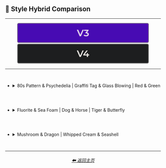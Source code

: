 <h2>🔰 Style Hybrid Comparison</h2>

<hr><!--------------->

<div align="center">

[<img src="/Images/Repo_Parts/Buttons/Version_Buttons/button_version_V3_active_half.webp?raw=true" alt="MidJourney V3" height="64" />]()
[<img src="/Images/Repo_Parts/Buttons/Version_Buttons/button_version_V4_inactive_half.webp?raw=true" alt="MidJourney V4" height="64" />](/Pages/MJ_V4/Comparison_Pages/Prompt_Writing/Hybrid_Comparison.md)

</div>

<hr>
<br>

- <details><summary>80s Pattern & Psychedelia | Graffiti Tag & Glass Blowing | Red & Green</summary><p><div align="center">

    <table>
        <tr align=center valign=middle>
            <th width=298></th>
            <th>80s Pattern</th>
            <th>Psychedelia</th>
            <td></td>
            <th>Graffiti Tag</th>
            <th>Glass Blowing</th>
            <td></td>
            <th>Red</th>
            <th>Green</th>
        </tr>
        <tr align=center valign=middle>
            <th>Style</th>
            <td><img src="/Images/MJ_V3/Comparison_Page_Images/Hybrid_Comparison/Control_Images/80s_Pattern.webp?raw=true" width=86 /></td>
            <td><img src="/Images/MJ_V3/Comparison_Page_Images/Hybrid_Comparison/Control_Images/Psychedelia.webp?raw=true" width=86 /></td>
            <td></td>
            <td><img src="/Images/MJ_V3/Comparison_Page_Images/Hybrid_Comparison/Control_Images/Graffiti_Tag.webp?raw=true" width=86 /></td>
            <td><img src="/Images/MJ_V3/Comparison_Page_Images/Hybrid_Comparison/Control_Images/Glass_Blowing.webp?raw=true" width=86 /></td>
            <td></td>
            <td><img src="/Images/MJ_V3/Comparison_Page_Images/Hybrid_Comparison/Control_Images/Red.webp?raw=true" width="114" /></td>
            <td><img src="/Images/MJ_V3/Comparison_Page_Images/Hybrid_Comparison/Control_Images/Green.webp?raw=true" width="114" /></td>
        </tr>
        <tr align=center valign=middle>
            <th>Half &#60;style1&#62; Half &#60;style2&#62;</th>
            <td colspan=2><img src="/Images/MJ_V3/Comparison_Page_Images/Hybrid_Comparison/80s_Pattern_and_Psychedelia/half_80s_Pattern_half_Psychedelia.webp?raw=true" width="192" /></td>
            <td></td>
            <td colspan=2><img src="/Images/MJ_V3/Comparison_Page_Images/Hybrid_Comparison/Graffiti_Tag_and_Glass_Blowing/half_Graffiti_Tag_half_Glass_Blowing.webp?raw=true" width="192" /></td>
            <td></td>
            <td colspan=2><img src="/Images/MJ_V3/Comparison_Page_Images/Hybrid_Comparison/Red_and_Green/half_Red_half_Green.webp?raw=true" width=256 /></td>
        </tr>
        <tr align=center valign=middle>
            <th>Half-&#60;style1&#62; Half-&#60;style2&#62;</th>
            <td colspan=2><img src="/Images/MJ_V3/Comparison_Page_Images/Hybrid_Comparison/80s_Pattern_and_Psychedelia/half-80s_Pattern_half-Psychedelia.webp?raw=true" width="192" /></td>
            <td></td>
            <td colspan=2><img src="/Images/MJ_V3/Comparison_Page_Images/Hybrid_Comparison/Graffiti_Tag_and_Glass_Blowing/half-Graffiti_Tag_half-Glass_Blowing.webp?raw=true" width="192" /></td>
            <td></td>
            <td colspan=2><img src="/Images/MJ_V3/Comparison_Page_Images/Hybrid_Comparison/Red_and_Green/half-Red_half-Green.webp?raw=true" width=256 /></td>
        </tr>
        <tr align=center valign=middle>
            <th>&#60;style1&#62;&#60;style2&#62;</th>
            <td colspan=2><img src="/Images/MJ_V3/Comparison_Page_Images/Hybrid_Comparison/80s_Pattern_and_Psychedelia/80s_PatternPsychedelia.webp?raw=true" width="192" /></td>
            <td></td>
            <td colspan=2><img src="/Images/MJ_V3/Comparison_Page_Images/Hybrid_Comparison/Graffiti_Tag_and_Glass_Blowing/Graffiti_TagGlass_Blowing.webp?raw=true" width="192" /></td>
            <td></td>
            <td colspan=2><img src="/Images/MJ_V3/Comparison_Page_Images/Hybrid_Comparison/Red_and_Green/RedGreen.webp?raw=true" width=256 /></td>
        </tr>
        <tr align=center valign=middle>
            <th>&#60;style2&#62;&#60;style1&#62;</th>
            <td colspan=2><img src="/Images/MJ_V3/Comparison_Page_Images/Hybrid_Comparison/80s_Pattern_and_Psychedelia/Psychedelia80s_Pattern.webp?raw=true" width="192" /></td>
            <td></td>
            <td colspan=2><img src="/Images/MJ_V3/Comparison_Page_Images/Hybrid_Comparison/Graffiti_Tag_and_Glass_Blowing/Glass_BlowingGraffiti_Tag.webp?raw=true" width="192" /></td>
            <td></td>
            <td colspan=2><img src="/Images/MJ_V3/Comparison_Page_Images/Hybrid_Comparison/Red_and_Green/GreenRed.webp?raw=true" width=256 /></td>
        </tr>
        <tr align=center valign=middle>
            <th>&#60;style1&#62;-&#60;style2&#62;</th>
            <td colspan=2><img src="/Images/MJ_V3/Comparison_Page_Images/Hybrid_Comparison/80s_Pattern_and_Psychedelia/80s_Pattern-Psychedelia.webp?raw=true" width="192" /></td>
            <td></td>
            <td colspan=2><img src="/Images/MJ_V3/Comparison_Page_Images/Hybrid_Comparison/Graffiti_Tag_and_Glass_Blowing/Graffiti_Tag-Glass_Blowing.webp?raw=true" width="192" /></td>
            <td></td>
            <td colspan=2><img src="/Images/MJ_V3/Comparison_Page_Images/Hybrid_Comparison/Red_and_Green/Red-Green.webp?raw=true" width=256 /></td>
        </tr>
        <tr align=center valign=middle>
            <th>&#60;style2&#62;-&#60;style1&#62;</th>
            <td colspan=2><img src="/Images/MJ_V3/Comparison_Page_Images/Hybrid_Comparison/80s_Pattern_and_Psychedelia/Psychedelia-80s_Pattern.webp?raw=true" width="192" /></td>
            <td></td>
            <td colspan=2><img src="/Images/MJ_V3/Comparison_Page_Images/Hybrid_Comparison/Graffiti_Tag_and_Glass_Blowing/Glass_Blowing-Graffiti_Tag.webp?raw=true" width="192" /></td>
            <td></td>
            <td colspan=2><img src="/Images/MJ_V3/Comparison_Page_Images/Hybrid_Comparison/Red_and_Green/Green-Red.webp?raw=true" width=256 /></td>
        </tr>
        <tr align=center valign=middle>
            <th>&#60;style1&#62;/&#60;style2&#62;</th>
            <td colspan=2><img src="/Images/MJ_V3/Comparison_Page_Images/Hybrid_Comparison/80s_Pattern_and_Psychedelia/80s_Pattern(slash)Psychedelia.webp?raw=true" width="192" /></td>
            <td></td>
            <td colspan=2><img src="/Images/MJ_V3/Comparison_Page_Images/Hybrid_Comparison/Graffiti_Tag_and_Glass_Blowing/Graffiti_Tag(slash)Glass_Blowing.webp?raw=true" width="192" /></td>
            <td></td>
            <td colspan=2><img src="/Images/MJ_V3/Comparison_Page_Images/Hybrid_Comparison/Red_and_Green/Red(slash)Green.webp?raw=true" width=256 /></td>
        </tr>
        <tr align=center valign=middle>
            <th>&#60;style2&#62;/&#60;style1&#62;</th>
            <td colspan=2><img src="/Images/MJ_V3/Comparison_Page_Images/Hybrid_Comparison/80s_Pattern_and_Psychedelia/Psychedelia(slash)80s_Pattern.webp?raw=true" width="192" /></td>
            <td></td>
            <td colspan=2><img src="/Images/MJ_V3/Comparison_Page_Images/Hybrid_Comparison/Graffiti_Tag_and_Glass_Blowing/Glass_Blowing(slash)Graffiti_Tag.webp?raw=true" width="192" /></td>
            <td></td>
            <td colspan=2><img src="/Images/MJ_V3/Comparison_Page_Images/Hybrid_Comparison/Red_and_Green/Green(slash)Red.webp?raw=true" width=256 /></td>
        </tr>
        <tr align=center valign=middle>
            <th>&#60;style1&#62; Grown From &#60;style2&#62;</th>
            <td colspan=2><img src="/Images/MJ_V3/Comparison_Page_Images/Hybrid_Comparison/80s_Pattern_and_Psychedelia/80s_Pattern_grown_from_Psychedelia.webp?raw=true" width="192" /></td>
            <td></td>
            <td colspan=2><img src="/Images/MJ_V3/Comparison_Page_Images/Hybrid_Comparison/Graffiti_Tag_and_Glass_Blowing/Graffiti_Tag_grown_from_Glass_Blowing.webp?raw=true" width="192" /></td>
            <td></td>
            <td colspan=2><img src="/Images/MJ_V3/Comparison_Page_Images/Hybrid_Comparison/Red_and_Green/Red_grown_from_Green.webp?raw=true" width=256 /></td>
        </tr>
        <tr align=center valign=middle>
            <th>&#60;style2&#62; Grown From &#60;style1&#62;</th>
            <td colspan=2><img src="/Images/MJ_V3/Comparison_Page_Images/Hybrid_Comparison/80s_Pattern_and_Psychedelia/Psychedelia_grown_from_80s_Pattern.webp?raw=true" width="192" /></td>
            <td></td>
            <td colspan=2><img src="/Images/MJ_V3/Comparison_Page_Images/Hybrid_Comparison/Graffiti_Tag_and_Glass_Blowing/Glass_Blowing_grown_from_Graffiti_Tag.webp?raw=true" width="192" /></td>
            <td></td>
            <td colspan=2><img src="/Images/MJ_V3/Comparison_Page_Images/Hybrid_Comparison/Red_and_Green/Green_grown_from_Red.webp?raw=true" width=256 /></td>
        </tr>
        <tr align=center valign=middle>
            <th>&#60;style1&#62;-&#60;style2&#62;-Blend</th>
            <td colspan=2><img src="/Images/MJ_V3/Comparison_Page_Images/Hybrid_Comparison/80s_Pattern_and_Psychedelia/80s_Pattern-Psychedelia-blend.webp?raw=true" width="192" /></td>
            <td></td>
            <td colspan=2><img src="/Images/MJ_V3/Comparison_Page_Images/Hybrid_Comparison/Graffiti_Tag_and_Glass_Blowing/Graffiti_Tag-Glass_Blowing-blend.webp?raw=true" width="192" /></td>
            <td></td>
            <td colspan=2><img src="/Images/MJ_V3/Comparison_Page_Images/Hybrid_Comparison/Red_and_Green/Red-Green-blend.webp?raw=true" width=256 /></td>
        </tr>
        <tr align=center valign=middle>
            <th>Blended-&#60;style1&#62;-&#60;style2&#62;</th>
            <td colspan=2><img src="/Images/MJ_V3/Comparison_Page_Images/Hybrid_Comparison/80s_Pattern_and_Psychedelia/blended-80s_Pattern-Psychedelia.webp?raw=true" width="192" /></td>
            <td></td>
            <td colspan=2><img src="/Images/MJ_V3/Comparison_Page_Images/Hybrid_Comparison/Graffiti_Tag_and_Glass_Blowing/blended-Graffiti_Tag-Glass_Blowing.webp?raw=true" width="192" /></td>
            <td></td>
            <td colspan=2><img src="/Images/MJ_V3/Comparison_Page_Images/Hybrid_Comparison/Red_and_Green/blended-Red-Green.webp?raw=true" width=256 /></td>
        </tr>
        <tr align=center valign=middle>
            <th>Mix Between &#60;style1&#62; and &#60;style2&#62;</th>
            <td colspan=2><img src="/Images/MJ_V3/Comparison_Page_Images/Hybrid_Comparison/80s_Pattern_and_Psychedelia/Mix_between_80s_Pattern_and_Psychedelia.webp?raw=true" width="192" /></td>
            <td></td>
            <td colspan=2><img src="/Images/MJ_V3/Comparison_Page_Images/Hybrid_Comparison/Graffiti_Tag_and_Glass_Blowing/Mix_between_Graffiti_Tag_and_Glass_Blowing.webp?raw=true" width="192" /></td>
            <td></td>
            <td colspan=2><img src="/Images/MJ_V3/Comparison_Page_Images/Hybrid_Comparison/Red_and_Green/Mix_between_Red_and_Green.webp?raw=true" width=256 /></td>
        </tr>
        <tr align=center valign=middle>
            <th>&#60;style1&#62; &#60;style2&#62; Mix</th>
            <td colspan=2><img src="/Images/MJ_V3/Comparison_Page_Images/Hybrid_Comparison/80s_Pattern_and_Psychedelia/80s_Pattern_Psychedelia_mix.webp?raw=true" width="192" /></td>
            <td></td>
            <td colspan=2><img src="/Images/MJ_V3/Comparison_Page_Images/Hybrid_Comparison/Graffiti_Tag_and_Glass_Blowing/Graffiti_Tag_Glass_Blowing_mix.webp?raw=true" width="192" /></td>
            <td></td>
            <td colspan=2><img src="/Images/MJ_V3/Comparison_Page_Images/Hybrid_Comparison/Red_and_Green/Red_Green_mix.webp?raw=true" width=256 /></td>
        </tr>
        <tr align=center valign=middle>
            <th>&#60;style1&#62;-&#60;style2&#62;-Mix</th>
            <td colspan=2><img src="/Images/MJ_V3/Comparison_Page_Images/Hybrid_Comparison/80s_Pattern_and_Psychedelia/80s_Pattern-Psychedelia-mix.webp?raw=true" width="192" /></td>
            <td></td>
            <td colspan=2><img src="/Images/MJ_V3/Comparison_Page_Images/Hybrid_Comparison/Graffiti_Tag_and_Glass_Blowing/Graffiti_Tag-Glass_Blowing-mix.webp?raw=true" width="192" /></td>
            <td></td>
            <td colspan=2><img src="/Images/MJ_V3/Comparison_Page_Images/Hybrid_Comparison/Red_and_Green/Red-Green-mix.webp?raw=true" width=256 /></td>
        </tr>
        <tr align=center valign=middle>
            <th>Hybrid of &#60;style1&#62; and &#60;style2&#62;</th>
            <td colspan=2><img src="/Images/MJ_V3/Comparison_Page_Images/Hybrid_Comparison/80s_Pattern_and_Psychedelia/Hybrid_of_80s_Pattern_and_Psychedelia.webp?raw=true" width="192" /></td>
            <td></td>
            <td colspan=2><img src="/Images/MJ_V3/Comparison_Page_Images/Hybrid_Comparison/Graffiti_Tag_and_Glass_Blowing/Hybrid_of_Graffiti_Tag_and_Glass_Blowing.webp?raw=true" width="192" /></td>
            <td></td>
            <td colspan=2><img src="/Images/MJ_V3/Comparison_Page_Images/Hybrid_Comparison/Red_and_Green/Hybrid_of_Red_and_Green.webp?raw=true" width=256 /></td>
        </tr>
        <tr align=center valign=middle>
            <th>&#60;style1&#62; &#60;style2&#62; Hybrid</th>
            <td colspan=2><img src="/Images/MJ_V3/Comparison_Page_Images/Hybrid_Comparison/80s_Pattern_and_Psychedelia/80s_Pattern_Psychedelia_hybrid.webp?raw=true" width="192" /></td>
            <td></td>
            <td colspan=2><img src="/Images/MJ_V3/Comparison_Page_Images/Hybrid_Comparison/Graffiti_Tag_and_Glass_Blowing/Graffiti_Tag_Glass_Blowing_hybrid.webp?raw=true" width="192" /></td>
            <td></td>
            <td colspan=2><img src="/Images/MJ_V3/Comparison_Page_Images/Hybrid_Comparison/Red_and_Green/Red_Green_hybrid.webp?raw=true" width=256 /></td>
        </tr>
        <tr align=center valign=middle>
            <th>&#60;style1&#62;-&#60;style2&#62;-Hybrid</th>
            <td colspan=2><img src="/Images/MJ_V3/Comparison_Page_Images/Hybrid_Comparison/80s_Pattern_and_Psychedelia/80s_Pattern-Psychedelia-hybrid.webp?raw=true" width="192" /></td>
            <td></td>
            <td colspan=2><img src="/Images/MJ_V3/Comparison_Page_Images/Hybrid_Comparison/Graffiti_Tag_and_Glass_Blowing/Graffiti_Tag-Glass_Blowing-hybrid.webp?raw=true" width="192" /></td>
            <td></td>
            <td colspan=2><img src="/Images/MJ_V3/Comparison_Page_Images/Hybrid_Comparison/Red_and_Green/Red-Green-hybrid.webp?raw=true" width=256 /></td>
        </tr>
    </table>

  </div></p></details>


<br><br>

- <details><summary>Fluorite & Sea Foam | Dog & Horse | Tiger & Butterfly</summary><p><div align="center">

    <table>
        <tr align=center valign=middle>
            <th width=298></th>
            <th>Fluorite</th>
            <th>Sea Foam</th>
            <td></td>
            <th>Dog</th>
            <th>Horse</th>
            <td></td>
            <th>Tiger</th>
            <th>Butterfly</th>
        </tr>
        <tr align=center valign=middle>
            <th>Style</th>
            <td><img src="/Images/MJ_V3/Comparison_Page_Images/Hybrid_Comparison/Control_Images/Fluorite.webp?raw=true" width=86 /></td>
            <td><img src="/Images/MJ_V3/Comparison_Page_Images/Hybrid_Comparison/Control_Images/Sea_Foam.webp?raw=true" width=86 /></td>
            <td></td>
            <td><img src="/Images/MJ_V3/Comparison_Page_Images/Hybrid_Comparison/Control_Images/Dog.webp?raw=true" width=86 /></td>
            <td><img src="/Images/MJ_V3/Comparison_Page_Images/Hybrid_Comparison/Control_Images/Horse.webp?raw=true" width=86 /></td>
            <td></td>
            <td><img src="/Images/MJ_V3/Comparison_Page_Images/Hybrid_Comparison/Control_Images/Tiger.webp?raw=true" width="114" /></td>
            <td><img src="/Images/MJ_V3/Comparison_Page_Images/Hybrid_Comparison/Control_Images/Butterfly.webp?raw=true" width="114" /></td>
        </tr>
        <tr align=center valign=middle>
            <th>Half &#60;style1&#62; Half &#60;style2&#62;</th>
            <td colspan=2><img src="/Images/MJ_V3/Comparison_Page_Images/Hybrid_Comparison/Fluorite_and_Sea_Foam/half_Fluorite_half_Sea_Foam.webp?raw=true" width="192" /></td>
            <td></td>
            <td colspan=2><img src="/Images/MJ_V3/Comparison_Page_Images/Hybrid_Comparison/Dog_and_Horse/half_Dog_half_Horse.webp?raw=true" width="192" /></td>
            <td></td>
            <td colspan=2><img src="/Images/MJ_V3/Comparison_Page_Images/Hybrid_Comparison/Tiger_and_Butterfly/half_Tiger_half_Butterfly.webp?raw=true" width=256 /></td>
        </tr>
        <tr align=center valign=middle>
            <th>Half-&#60;style1&#62; Half-&#60;style2&#62;</th>
            <td colspan=2><img src="/Images/MJ_V3/Comparison_Page_Images/Hybrid_Comparison/Fluorite_and_Sea_Foam/half-Fluorite_half-Sea_Foam.webp?raw=true" width="192" /></td>
            <td></td>
            <td colspan=2><img src="/Images/MJ_V3/Comparison_Page_Images/Hybrid_Comparison/Dog_and_Horse/half-Dog_half-Horse.webp?raw=true" width="192" /></td>
            <td></td>
            <td colspan=2><img src="/Images/MJ_V3/Comparison_Page_Images/Hybrid_Comparison/Tiger_and_Butterfly/half-Tiger_half-Butterfly.webp?raw=true" width=256 /></td>
        </tr>
        <tr align=center valign=middle>
            <th>&#60;style1&#62;&#60;style2&#62;</th>
            <td colspan=2><img src="/Images/MJ_V3/Comparison_Page_Images/Hybrid_Comparison/Fluorite_and_Sea_Foam/FluoriteSea_Foam.webp?raw=true" width="192" /></td>
            <td></td>
            <td colspan=2><img src="/Images/MJ_V3/Comparison_Page_Images/Hybrid_Comparison/Dog_and_Horse/DogHorse.webp?raw=true" width="192" /></td>
            <td></td>
            <td colspan=2><img src="/Images/MJ_V3/Comparison_Page_Images/Hybrid_Comparison/Tiger_and_Butterfly/TigerButterfly.webp?raw=true" width=256 /></td>
        </tr>
        <tr align=center valign=middle>
            <th>&#60;style2&#62;&#60;style1&#62;</th>
            <td colspan=2><img src="/Images/MJ_V3/Comparison_Page_Images/Hybrid_Comparison/Fluorite_and_Sea_Foam/Sea_FoamFluorite.webp?raw=true" width="192" /></td>
            <td></td>
            <td colspan=2><img src="/Images/MJ_V3/Comparison_Page_Images/Hybrid_Comparison/Dog_and_Horse/HorseDog.webp?raw=true" width="192" /></td>
            <td></td>
            <td colspan=2><img src="/Images/MJ_V3/Comparison_Page_Images/Hybrid_Comparison/Tiger_and_Butterfly/ButterflyTiger.webp?raw=true" width=256 /></td>
        </tr>
        <tr align=center valign=middle>
            <th>&#60;style1&#62;-&#60;style2&#62;</th>
            <td colspan=2><img src="/Images/MJ_V3/Comparison_Page_Images/Hybrid_Comparison/Fluorite_and_Sea_Foam/Fluorite-Sea_Foam.webp?raw=true" width="192" /></td>
            <td></td>
            <td colspan=2><img src="/Images/MJ_V3/Comparison_Page_Images/Hybrid_Comparison/Dog_and_Horse/Dog-Horse.webp?raw=true" width="192" /></td>
            <td></td>
            <td colspan=2><img src="/Images/MJ_V3/Comparison_Page_Images/Hybrid_Comparison/Tiger_and_Butterfly/Tiger-Butterfly.webp?raw=true" width=256 /></td>
        </tr>
        <tr align=center valign=middle>
            <th>&#60;style2&#62;-&#60;style1&#62;</th>
            <td colspan=2><img src="/Images/MJ_V3/Comparison_Page_Images/Hybrid_Comparison/Fluorite_and_Sea_Foam/Sea_Foam-Fluorite.webp?raw=true" width="192" /></td>
            <td></td>
            <td colspan=2><img src="/Images/MJ_V3/Comparison_Page_Images/Hybrid_Comparison/Dog_and_Horse/Horse-Dog.webp?raw=true" width="192" /></td>
            <td></td>
            <td colspan=2><img src="/Images/MJ_V3/Comparison_Page_Images/Hybrid_Comparison/Tiger_and_Butterfly/Butterfly-Tiger.webp?raw=true" width=256 /></td>
        </tr>
        <tr align=center valign=middle>
            <th>&#60;style1&#62;/&#60;style2&#62;</th>
            <td colspan=2><img src="/Images/MJ_V3/Comparison_Page_Images/Hybrid_Comparison/Fluorite_and_Sea_Foam/Fluorite(slash)Sea_Foam.webp?raw=true" width="192" /></td>
            <td></td>
            <td colspan=2><img src="/Images/MJ_V3/Comparison_Page_Images/Hybrid_Comparison/Dog_and_Horse/Dog(slash)Horse.webp?raw=true" width="192" /></td>
            <td></td>
            <td colspan=2><img src="/Images/MJ_V3/Comparison_Page_Images/Hybrid_Comparison/Tiger_and_Butterfly/Tiger(slash)Butterfly.webp?raw=true" width=256 /></td>
        </tr>
        <tr align=center valign=middle>
            <th>&#60;style2&#62;/&#60;style1&#62;</th>
            <td colspan=2><img src="/Images/MJ_V3/Comparison_Page_Images/Hybrid_Comparison/Fluorite_and_Sea_Foam/Sea_Foam(slash)Fluorite.webp?raw=true" width="192" /></td>
            <td></td>
            <td colspan=2><img src="/Images/MJ_V3/Comparison_Page_Images/Hybrid_Comparison/Dog_and_Horse/Horse(slash)Dog.webp?raw=true" width="192" /></td>
            <td></td>
            <td colspan=2><img src="/Images/MJ_V3/Comparison_Page_Images/Hybrid_Comparison/Tiger_and_Butterfly/Butterfly(slash)Tiger.webp?raw=true" width=256 /></td>
        </tr>
        <tr align=center valign=middle>
            <th>&#60;style1&#62; Grown From &#60;style2&#62;</th>
            <td colspan=2><img src="/Images/MJ_V3/Comparison_Page_Images/Hybrid_Comparison/Fluorite_and_Sea_Foam/Fluorite_grown_from_Sea_Foam.webp?raw=true" width="192" /></td>
            <td></td>
            <td colspan=2><img src="/Images/MJ_V3/Comparison_Page_Images/Hybrid_Comparison/Dog_and_Horse/Dog_grown_from_Horse.webp?raw=true" width="192" /></td>
            <td></td>
            <td colspan=2><img src="/Images/MJ_V3/Comparison_Page_Images/Hybrid_Comparison/Tiger_and_Butterfly/Tiger_grown_from_Butterfly.webp?raw=true" width=256 /></td>
        </tr>
        <tr align=center valign=middle>
            <th>&#60;style2&#62; Grown From &#60;style1&#62;</th>
            <td colspan=2><img src="/Images/MJ_V3/Comparison_Page_Images/Hybrid_Comparison/Fluorite_and_Sea_Foam/Sea_Foam_grown_from_Fluorite.webp?raw=true" width="192" /></td>
            <td></td>
            <td colspan=2><img src="/Images/MJ_V3/Comparison_Page_Images/Hybrid_Comparison/Dog_and_Horse/Horse_grown_from_Dog.webp?raw=true" width="192" /></td>
            <td></td>
            <td colspan=2><img src="/Images/MJ_V3/Comparison_Page_Images/Hybrid_Comparison/Tiger_and_Butterfly/Butterfly_grown_from_Tiger.webp?raw=true" width=256 /></td>
        </tr>
        <tr align=center valign=middle>
            <th>&#60;style1&#62;-&#60;style2&#62;-Blend</th>
            <td colspan=2><img src="/Images/MJ_V3/Comparison_Page_Images/Hybrid_Comparison/Fluorite_and_Sea_Foam/Fluorite-Sea_Foam-blend.webp?raw=true" width="192" /></td>
            <td></td>
            <td colspan=2><img src="/Images/MJ_V3/Comparison_Page_Images/Hybrid_Comparison/Dog_and_Horse/Dog-Horse-blend.webp?raw=true" width="192" /></td>
            <td></td>
            <td colspan=2><img src="/Images/MJ_V3/Comparison_Page_Images/Hybrid_Comparison/Tiger_and_Butterfly/Tiger-Butterfly-blend.webp?raw=true" width=256 /></td>
        </tr>
        <tr align=center valign=middle>
            <th>Blended-&#60;style1&#62;-&#60;style2&#62;</th>
            <td colspan=2><img src="/Images/MJ_V3/Comparison_Page_Images/Hybrid_Comparison/Fluorite_and_Sea_Foam/blended-Fluorite-Sea_Foam.webp?raw=true" width="192" /></td>
            <td></td>
            <td colspan=2><img src="/Images/MJ_V3/Comparison_Page_Images/Hybrid_Comparison/Dog_and_Horse/blended-Dog-Horse.webp?raw=true" width="192" /></td>
            <td></td>
            <td colspan=2><img src="/Images/MJ_V3/Comparison_Page_Images/Hybrid_Comparison/Tiger_and_Butterfly/blended-Tiger-Butterfly.webp?raw=true" width=256 /></td>
        </tr>
        <tr align=center valign=middle>
            <th>Mix Between &#60;style1&#62; and &#60;style2&#62;</th>
            <td colspan=2><img src="/Images/MJ_V3/Comparison_Page_Images/Hybrid_Comparison/Fluorite_and_Sea_Foam/Mix_between_Fluorite_and_Sea_Foam.webp?raw=true" width="192" /></td>
            <td></td>
            <td colspan=2><img src="/Images/MJ_V3/Comparison_Page_Images/Hybrid_Comparison/Dog_and_Horse/Mix_between_Dog_and_Horse.webp?raw=true" width="192" /></td>
            <td></td>
            <td colspan=2><img src="/Images/MJ_V3/Comparison_Page_Images/Hybrid_Comparison/Tiger_and_Butterfly/Mix_between_Tiger_and_Butterfly.webp?raw=true" width=256 /></td>
        </tr>
        <tr align=center valign=middle>
            <th>&#60;style1&#62; &#60;style2&#62; Mix</th>
            <td colspan=2><img src="/Images/MJ_V3/Comparison_Page_Images/Hybrid_Comparison/Fluorite_and_Sea_Foam/Fluorite_Sea_Foam_mix.webp?raw=true" width="192" /></td>
            <td></td>
            <td colspan=2><img src="/Images/MJ_V3/Comparison_Page_Images/Hybrid_Comparison/Dog_and_Horse/Dog_Horse_mix.webp?raw=true" width="192" /></td>
            <td></td>
            <td colspan=2><img src="/Images/MJ_V3/Comparison_Page_Images/Hybrid_Comparison/Tiger_and_Butterfly/Tiger_Butterfly_mix.webp?raw=true" width=256 /></td>
        </tr>
        <tr align=center valign=middle>
            <th>&#60;style1&#62;-&#60;style2&#62;-Mix</th>
            <td colspan=2><img src="/Images/MJ_V3/Comparison_Page_Images/Hybrid_Comparison/Fluorite_and_Sea_Foam/Fluorite-Sea_Foam-mix.webp?raw=true" width="192" /></td>
            <td></td>
            <td colspan=2><img src="/Images/MJ_V3/Comparison_Page_Images/Hybrid_Comparison/Dog_and_Horse/Dog-Horse-mix.webp?raw=true" width="192" /></td>
            <td></td>
            <td colspan=2><img src="/Images/MJ_V3/Comparison_Page_Images/Hybrid_Comparison/Tiger_and_Butterfly/Tiger-Butterfly-mix.webp?raw=true" width=256 /></td>
        </tr>
        <tr align=center valign=middle>
            <th>Hybrid of &#60;style1&#62; and &#60;style2&#62;</th>
            <td colspan=2><img src="/Images/MJ_V3/Comparison_Page_Images/Hybrid_Comparison/Fluorite_and_Sea_Foam/Hybrid_of_Fluorite_and_Sea_Foam.webp?raw=true" width="192" /></td>
            <td></td>
            <td colspan=2><img src="/Images/MJ_V3/Comparison_Page_Images/Hybrid_Comparison/Dog_and_Horse/Hybrid_of_Dog_and_Horse.webp?raw=true" width="192" /></td>
            <td></td>
            <td colspan=2><img src="/Images/MJ_V3/Comparison_Page_Images/Hybrid_Comparison/Tiger_and_Butterfly/Hybrid_of_Tiger_and_Butterfly.webp?raw=true" width=256 /></td>
        </tr>
        <tr align=center valign=middle>
            <th>&#60;style1&#62; &#60;style2&#62; Hybrid</th>
            <td colspan=2><img src="/Images/MJ_V3/Comparison_Page_Images/Hybrid_Comparison/Fluorite_and_Sea_Foam/Fluorite_Sea_Foam_hybrid.webp?raw=true" width="192" /></td>
            <td></td>
            <td colspan=2><img src="/Images/MJ_V3/Comparison_Page_Images/Hybrid_Comparison/Dog_and_Horse/Dog_Horse_hybrid.webp?raw=true" width="192" /></td>
            <td></td>
            <td colspan=2><img src="/Images/MJ_V3/Comparison_Page_Images/Hybrid_Comparison/Tiger_and_Butterfly/Tiger_Butterfly_hybrid.webp?raw=true" width=256 /></td>
        </tr>
        <tr align=center valign=middle>
            <th>&#60;style1&#62;-&#60;style2&#62;-Hybrid</th>
            <td colspan=2><img src="/Images/MJ_V3/Comparison_Page_Images/Hybrid_Comparison/Fluorite_and_Sea_Foam/Fluorite-Sea_Foam-hybrid.webp?raw=true" width="192" /></td>
            <td></td>
            <td colspan=2><img src="/Images/MJ_V3/Comparison_Page_Images/Hybrid_Comparison/Dog_and_Horse/Dog-Horse-hybrid.webp?raw=true" width="192" /></td>
            <td></td>
            <td colspan=2><img src="/Images/MJ_V3/Comparison_Page_Images/Hybrid_Comparison/Tiger_and_Butterfly/Tiger-Butterfly-hybrid.webp?raw=true" width=256 /></td>
        </tr>
    </table>

  </div></p></details>


<br><br>


- <details><summary>Mushroom & Dragon | Whipped Cream & Seashell</summary><p><div align="center">

    <table>
        <tr align=center valign=middle>
            <th width=298></th>
            <th>Mushroom</th>
            <th>Dragon</th>
            <td></td>
            <th>Whipped Cream</th>
            <th>Seashell</th>
        </tr>
        <tr align=center valign=middle>
            <th>Style</th>
            <td><img src="/Images/MJ_V3/Comparison_Page_Images/Hybrid_Comparison/Control_Images/Mushroom.webp?raw=true" width=86 /></td>
            <td><img src="/Images/MJ_V3/Comparison_Page_Images/Hybrid_Comparison/Control_Images/Dragon.webp?raw=true" width=86 /></td>
            <td></td>
            <td><img src="/Images/MJ_V3/Comparison_Page_Images/Hybrid_Comparison/Control_Images/Whipped_Cream.webp?raw=true" width=86 /></td>
            <td><img src="/Images/MJ_V3/Comparison_Page_Images/Hybrid_Comparison/Control_Images/Seashell.webp?raw=true" width=86 /></td>
        </tr>
        <tr align=center valign=middle>
            <th>Half &#60;style1&#62; Half &#60;style2&#62;</th>
            <td colspan=2><img src="/Images/MJ_V3/Comparison_Page_Images/Hybrid_Comparison/Mushroom_and_Dragon/half_Mushroom_half_Dragon.webp?raw=true" width="192" /></td>
            <td></td>
            <td colspan=2><img src="/Images/MJ_V3/Comparison_Page_Images/Hybrid_Comparison/Whipped_Cream_and_Seashell/half_Whipped_Cream_half_Seashell.webp?raw=true" width="192" /></td>
		</tr>
        <tr align=center valign=middle>
            <th>Half-&#60;style1&#62; Half-&#60;style2&#62;</th>
            <td colspan=2><img src="/Images/MJ_V3/Comparison_Page_Images/Hybrid_Comparison/Mushroom_and_Dragon/half-Mushroom_half-Dragon.webp?raw=true" width="192" /></td>
            <td></td>
            <td colspan=2><img src="/Images/MJ_V3/Comparison_Page_Images/Hybrid_Comparison/Whipped_Cream_and_Seashell/half-Whipped_Cream_half-Seashell.webp?raw=true" width="192" /></td>
		</tr>
        <tr align=center valign=middle>
            <th>&#60;style1&#62;&#60;style2&#62;</th>
            <td colspan=2><img src="/Images/MJ_V3/Comparison_Page_Images/Hybrid_Comparison/Mushroom_and_Dragon/MushroomDragon.webp?raw=true" width="192" /></td>
            <td></td>
            <td colspan=2><img src="/Images/MJ_V3/Comparison_Page_Images/Hybrid_Comparison/Whipped_Cream_and_Seashell/Whipped_CreamSeashell.webp?raw=true" width="192" /></td>
		</tr>
        <tr align=center valign=middle>
            <th>&#60;style2&#62;&#60;style1&#62;</th>
            <td colspan=2><img src="/Images/MJ_V3/Comparison_Page_Images/Hybrid_Comparison/Mushroom_and_Dragon/DragonMushroom.webp?raw=true" width="192" /></td>
            <td></td>
            <td colspan=2><img src="/Images/MJ_V3/Comparison_Page_Images/Hybrid_Comparison/Whipped_Cream_and_Seashell/SeashellWhipped_Cream.webp?raw=true" width="192" /></td>
		</tr>
        <tr align=center valign=middle>
            <th>&#60;style1&#62;-&#60;style2&#62;</th>
            <td colspan=2><img src="/Images/MJ_V3/Comparison_Page_Images/Hybrid_Comparison/Mushroom_and_Dragon/Mushroom-Dragon.webp?raw=true" width="192" /></td>
            <td></td>
            <td colspan=2><img src="/Images/MJ_V3/Comparison_Page_Images/Hybrid_Comparison/Whipped_Cream_and_Seashell/Whipped_Cream-Seashell.webp?raw=true" width="192" /></td>
		</tr>
        <tr align=center valign=middle>
            <th>&#60;style2&#62;-&#60;style1&#62;</th>
            <td colspan=2><img src="/Images/MJ_V3/Comparison_Page_Images/Hybrid_Comparison/Mushroom_and_Dragon/Dragon-Mushroom.webp?raw=true" width="192" /></td>
            <td></td>
            <td colspan=2><img src="/Images/MJ_V3/Comparison_Page_Images/Hybrid_Comparison/Whipped_Cream_and_Seashell/Seashell-Whipped_Cream.webp?raw=true" width="192" /></td>
		</tr>
        <tr align=center valign=middle>
            <th>&#60;style1&#62;/&#60;style2&#62;</th>
            <td colspan=2><img src="/Images/MJ_V3/Comparison_Page_Images/Hybrid_Comparison/Mushroom_and_Dragon/Mushroom(slash)Dragon.webp?raw=true" width="192" /></td>
            <td></td>
            <td colspan=2><img src="/Images/MJ_V3/Comparison_Page_Images/Hybrid_Comparison/Whipped_Cream_and_Seashell/Whipped_Cream(slash)Seashell.webp?raw=true" width="192" /></td>
		</tr>
        <tr align=center valign=middle>
            <th>&#60;style2&#62;/&#60;style1&#62;</th>
            <td colspan=2><img src="/Images/MJ_V3/Comparison_Page_Images/Hybrid_Comparison/Mushroom_and_Dragon/Dragon(slash)Mushroom.webp?raw=true" width="192" /></td>
            <td></td>
            <td colspan=2><img src="/Images/MJ_V3/Comparison_Page_Images/Hybrid_Comparison/Whipped_Cream_and_Seashell/Seashell(slash)Whipped_Cream.webp?raw=true" width="192" /></td>
		</tr>
        <tr align=center valign=middle>
            <th>&#60;style1&#62; Grown From &#60;style2&#62;</th>
            <td colspan=2><img src="/Images/MJ_V3/Comparison_Page_Images/Hybrid_Comparison/Mushroom_and_Dragon/Mushroom_grown_from_Dragon.webp?raw=true" width="192" /></td>
            <td></td>
            <td colspan=2><img src="/Images/MJ_V3/Comparison_Page_Images/Hybrid_Comparison/Whipped_Cream_and_Seashell/Whipped_Cream_grown_from_Seashell.webp?raw=true" width="192" /></td>
		</tr>
        <tr align=center valign=middle>
            <th>&#60;style2&#62; Grown From &#60;style1&#62;</th>
            <td colspan=2><img src="/Images/MJ_V3/Comparison_Page_Images/Hybrid_Comparison/Mushroom_and_Dragon/Dragon_grown_from_Mushroom.webp?raw=true" width="192" /></td>
            <td></td>
            <td colspan=2><img src="/Images/MJ_V3/Comparison_Page_Images/Hybrid_Comparison/Whipped_Cream_and_Seashell/Seashell_grown_from_Whipped_Cream.webp?raw=true" width="192" /></td>
		</tr>
        <tr align=center valign=middle>
            <th>&#60;style1&#62;-&#60;style2&#62;-Blend</th>
            <td colspan=2><img src="/Images/MJ_V3/Comparison_Page_Images/Hybrid_Comparison/Mushroom_and_Dragon/Mushroom-Dragon-blend.webp?raw=true" width="192" /></td>
            <td></td>
            <td colspan=2><img src="/Images/MJ_V3/Comparison_Page_Images/Hybrid_Comparison/Whipped_Cream_and_Seashell/Whipped_Cream-Seashell-blend.webp?raw=true" width="192" /></td>
		</tr>
        <tr align=center valign=middle>
            <th>Blended-&#60;style1&#62;-&#60;style2&#62;</th>
            <td colspan=2><img src="/Images/MJ_V3/Comparison_Page_Images/Hybrid_Comparison/Mushroom_and_Dragon/blended-Mushroom-Dragon.webp?raw=true" width="192" /></td>
            <td></td>
            <td colspan=2><img src="/Images/MJ_V3/Comparison_Page_Images/Hybrid_Comparison/Whipped_Cream_and_Seashell/blended-Whipped_Cream-Seashell.webp?raw=true" width="192" /></td>
		</tr>
        <tr align=center valign=middle>
            <th>Mix Between &#60;style1&#62; and &#60;style2&#62;</th>
            <td colspan=2><img src="/Images/MJ_V3/Comparison_Page_Images/Hybrid_Comparison/Mushroom_and_Dragon/Mix_between_Mushroom_and_Dragon.webp?raw=true" width="192" /></td>
            <td></td>
            <td colspan=2><img src="/Images/MJ_V3/Comparison_Page_Images/Hybrid_Comparison/Whipped_Cream_and_Seashell/Mix_between_Whipped_Cream_and_Seashell.webp?raw=true" width="192" /></td>
		</tr>
        <tr align=center valign=middle>
            <th>&#60;style1&#62; &#60;style2&#62; Mix</th>
            <td colspan=2><img src="/Images/MJ_V3/Comparison_Page_Images/Hybrid_Comparison/Mushroom_and_Dragon/Mushroom_Dragon_mix.webp?raw=true" width="192" /></td>
            <td></td>
            <td colspan=2><img src="/Images/MJ_V3/Comparison_Page_Images/Hybrid_Comparison/Whipped_Cream_and_Seashell/Whipped_Cream_Seashell_mix.webp?raw=true" width="192" /></td>
		</tr>
        <tr align=center valign=middle>
            <th>&#60;style1&#62;-&#60;style2&#62;-Mix</th>
            <td colspan=2><img src="/Images/MJ_V3/Comparison_Page_Images/Hybrid_Comparison/Mushroom_and_Dragon/Mushroom-Dragon-mix.webp?raw=true" width="192" /></td>
            <td></td>
            <td colspan=2><img src="/Images/MJ_V3/Comparison_Page_Images/Hybrid_Comparison/Whipped_Cream_and_Seashell/Whipped_Cream-Seashell-mix.webp?raw=true" width="192" /></td>
		</tr>
        <tr align=center valign=middle>
            <th>Hybrid of &#60;style1&#62; and &#60;style2&#62;</th>
            <td colspan=2><img src="/Images/MJ_V3/Comparison_Page_Images/Hybrid_Comparison/Mushroom_and_Dragon/Hybrid_of_Mushroom_and_Dragon.webp?raw=true" width="192" /></td>
            <td></td>
            <td colspan=2><img src="/Images/MJ_V3/Comparison_Page_Images/Hybrid_Comparison/Whipped_Cream_and_Seashell/Hybrid_of_Whipped_Cream_and_Seashell.webp?raw=true" width="192" /></td>
		</tr>
        <tr align=center valign=middle>
            <th>&#60;style1&#62; &#60;style2&#62; Hybrid</th>
            <td colspan=2><img src="/Images/MJ_V3/Comparison_Page_Images/Hybrid_Comparison/Mushroom_and_Dragon/Mushroom_Dragon_hybrid.webp?raw=true" width="192" /></td>
            <td></td>
            <td colspan=2><img src="/Images/MJ_V3/Comparison_Page_Images/Hybrid_Comparison/Whipped_Cream_and_Seashell/Whipped_Cream_Seashell_hybrid.webp?raw=true" width="192" /></td>
		</tr>
        <tr align=center valign=middle>
            <th>&#60;style1&#62;-&#60;style2&#62;-Hybrid</th>
            <td colspan=2><img src="/Images/MJ_V3/Comparison_Page_Images/Hybrid_Comparison/Mushroom_and_Dragon/Mushroom-Dragon-hybrid.webp?raw=true" width="192" /></td>
            <td></td>
            <td colspan=2><img src="/Images/MJ_V3/Comparison_Page_Images/Hybrid_Comparison/Whipped_Cream_and_Seashell/Whipped_Cream-Seashell-hybrid.webp?raw=true" width="192" /></td>
		</tr>
    </table>

  </div></p></details>

<br>


<hr><!--------------->
<div align="center">
<h6><a href="/README.md">⬅ 返回主页</a></h6>
</div>